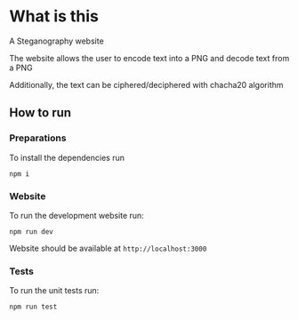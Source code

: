 # What is this

A Steganography website

The website allows the user to encode text into a PNG and decode text from a PNG

Additionally, the text can be ciphered/deciphered with chacha20 algorithm

## How to run

### Preparations

To install the dependencies run

```shell
npm i
```

### Website

To run the development website run:

```shell
npm run dev
```

Website should be available at `http://localhost:3000`

### Tests

To run the unit tests run:

```shell
npm run test
```
